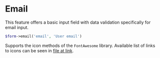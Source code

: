 # Email

This feature offers a basic input field with data validation specifically for email input.
```php
$form->email('email', 'User email')
```
Supports the icon methods of the `FontAwesome` library. Available list of links to icons can be seen in [file at link](https://github.com/bfg-s/admin/blob/master/src/Traits/FontAwesome.php).
